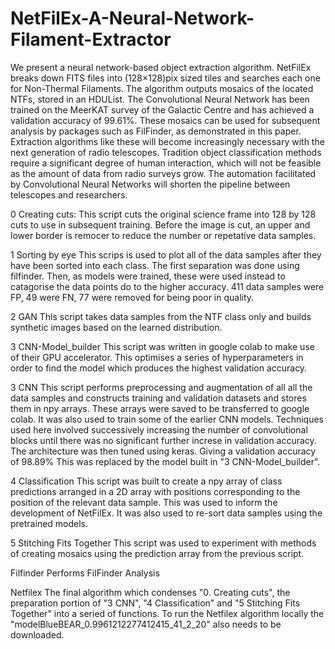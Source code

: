 # NetFilEx-A-Neural-Network-Filament-Extractor
We present a neural network-based object extraction algorithm. NetFilEx breaks down FITS files into (128×128)pix sized tiles and searches each one for Non-Thermal Filaments. The algorithm outputs mosaics of the located NTFs, stored in an HDUList. The Convolutional Neural Network has been trained on the MeerKAT survey of the Galactic Centre and has achieved a validation accuracy of 99.61%. These mosaics can be used for subsequent analysis by packages such as FilFinder, as demonstrated in this paper. Extraction algorithms like these will become increasingly necessary with the next generation of radio telescopes. Tradition object classification methods require a significant degree of human interaction, which will not be feasible as the amount of data from radio surveys grow. The automation facilitated by Convolutional Neural Networks will shorten the pipeline between telescopes and researchers.

0 Creating cuts:
This script cuts the original science frame into 128 by 128 cuts to use in subsequent training. Before the image is cut, an upper and lower border is remocer to reduce the number or repetative data samples.

1 Sorting by eye
This scrips is used to plot all of the data samples after they have been sorted into each class. The first separation was done using filfinder. Then, as models were trained, these were used instead to catagorise the data points do to the higher accuracy.
411 data samples were FP,
49 were FN,
77 were removed for being poor in quality.

2 GAN
This script takes data samples from the NTF class only and builds synthetic images based on the learned distribution.

3 CNN-Model_builder
This script was written in google colab to make use of their GPU accelerator. This optimises a series of hyperparameters in order to find the model which produces the highest validation accuracy.

3 CNN
This script performs preprocessing and augmentation of all all the data samples and constructs training and validation datasets and stores them in npy arrays. These arrays were saved to be transferred to google colab. It was also used to train some of the earlier CNN models. Techniques used here involved successively increasing the number of convolutional blocks until there was no significant further increse in validation accuracy. The architecture was then tuned using keras. Giving a validation accuracy of 98.89% This was replaced by the model built in "3 CNN-Model_builder".

4 Classification
This script was built to create a npy array of class predictions arranged in a 2D array with positions corresponding to the position of the relevant data sample. This was used to inform the development of NetFilEx. It was also used to re-sort data samples using the pretrained models.

5 Stitching Fits Together
This script was used to experiment with methods of creating mosaics using the prediction array from the previous script.

Filfinder
Performs FilFinder Analysis

Netfilex
The final algorithm which condenses "0. Creating cuts", the preparation portion of "3 CNN", "4 Classification" and "5 Stitching Fits Together" into a seried of functions.
To run the Netfilex algorithm locally the "modelBlueBEAR_0.9961212277412415_41_2_20" also needs to be downloaded.
